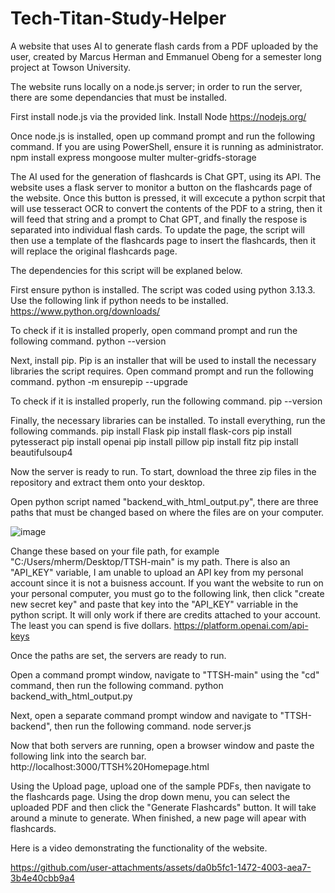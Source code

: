# Tech-Titan-Study-Helper
A website that uses AI to generate flash cards from a PDF uploaded by the user, created by Marcus Herman and Emmanuel Obeng for a semester long project at Towson University.

The website runs locally on a node.js server; in order to run the server, there are some dependancies that must be installed.

First install node.js via the provided link.
Install Node https://nodejs.org/

Once node.js is installed, open up command prompt and run the following command. If you are using PowerShell, ensure it is running as administrator.
npm install express mongoose multer multer-gridfs-storage

The AI used for the generation of flashcards is Chat GPT, using its API. The website uses a flask server to monitor a button on the flashcards page of the website. Once this button is pressed, it will excecute a python scrpit that will use tesseract OCR to convert the contents of the PDF to a string, then it will feed that string and a prompt to Chat GPT, and finally the respose is separated into individual flash cards. To update the page, the script will then use a template of the flashcards page to insert the flashcards, then it will replace the original flashcards page.

The dependencies for this script will be explaned below.

First ensure python is installed. The script was coded using python 3.13.3. Use the following link if python needs to be installed.
https://www.python.org/downloads/

To check if it is installed properly, open command prompt and run the following command.
python --version

Next, install pip. Pip is an installer that will be used to install the necessary libraries the script requires. Open command prompt and run the following command.
python -m ensurepip --upgrade

To check if it is installed properly, run the following command.
pip --version

Finally, the necessary libraries can be installed. To install everything, run the following commands.
pip install Flask
pip install flask-cors
pip install pytesseract
pip install openai
pip install pillow
pip install fitz
pip install beautifulsoup4

Now the server is ready to run. To start, download the three zip files in the repository and extract them onto your desktop.

Open python script named "backend_with_html_output.py", there are three paths that must be changed based on where the files are on your computer.

![image](https://github.com/user-attachments/assets/0a98d94a-6a70-407f-9cd8-763aa1812ba7)

Change these based on your file path, for example "C:/Users/mherm/Desktop/TTSH-main" is my path. There is also an "API_KEY" variable, I am unable to upload an API key from my personal account since it is not a buisness account. If you want the website to run on your personal computer, you must go to the following link, then click "create new secret key" and paste that key into the "API_KEY" varriable in the python script. It will only work if there are credits attached to your account. The least you can spend is five dollars.
https://platform.openai.com/api-keys

Once the paths are set, the servers are ready to run.

Open a command prompt window, navigate to "TTSH-main" using the "cd" command, then run the following command.
python backend_with_html_output.py

Next, open a separate command prompt window and navigate to "TTSH-backend", then run the following command.
node server.js

Now that both servers are running, open a browser window and paste the following link into the search bar.
http://localhost:3000/TTSH%20Homepage.html

Using the Upload page, upload one of the sample PDFs, then navigate to the flashcards page. Using the drop down menu, you can select the uploaded PDF and then click the "Generate Flashcards" button. It will take around a minute to generate. When finished, a new page will apear with flashcards.

Here is a video demonstrating the functionality of the website.

https://github.com/user-attachments/assets/da0b5fc1-1472-4003-aea7-3b4e40cbb9a4
